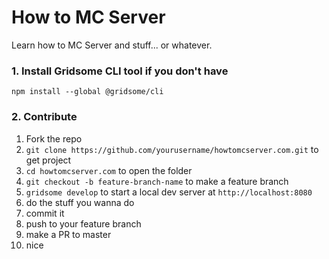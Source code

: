 # How to MC Server
Learn how to MC Server and stuff... or whatever.

### 1. Install Gridsome CLI tool if you don't have
`npm install --global @gridsome/cli`

### 2. Contribute
1. Fork the repo
1. `git clone https://github.com/yourusername/howtomcserver.com.git` to get project
2. `cd howtomcserver.com` to open the folder
3. `git checkout -b feature-branch-name` to make a feature branch
3. `gridsome develop` to start a local dev server at `http://localhost:8080`
4. do the stuff you wanna do
5. commit it
6. push to your feature branch
7. make a PR to master
8. nice
